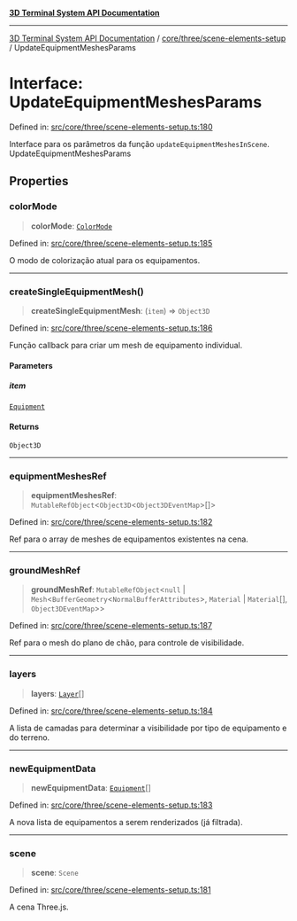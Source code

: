 [**3D Terminal System API Documentation**](../../../../README.md)

***

[3D Terminal System API Documentation](../../../../README.md) / [core/three/scene-elements-setup](../README.md) / UpdateEquipmentMeshesParams

# Interface: UpdateEquipmentMeshesParams

Defined in: [src/core/three/scene-elements-setup.ts:180](https://github.com/Dicommunitas/ThreeJS_Terminal_3D/blob/8075b8a92723c99d6c5409bf1c44d7734e99d256/src/core/three/scene-elements-setup.ts#L180)

Interface para os parâmetros da função `updateEquipmentMeshesInScene`.
 UpdateEquipmentMeshesParams

## Properties

### colorMode

> **colorMode**: [`ColorMode`](../../../../lib/types/type-aliases/ColorMode.md)

Defined in: [src/core/three/scene-elements-setup.ts:185](https://github.com/Dicommunitas/ThreeJS_Terminal_3D/blob/8075b8a92723c99d6c5409bf1c44d7734e99d256/src/core/three/scene-elements-setup.ts#L185)

O modo de colorização atual para os equipamentos.

***

### createSingleEquipmentMesh()

> **createSingleEquipmentMesh**: (`item`) => `Object3D`

Defined in: [src/core/three/scene-elements-setup.ts:186](https://github.com/Dicommunitas/ThreeJS_Terminal_3D/blob/8075b8a92723c99d6c5409bf1c44d7734e99d256/src/core/three/scene-elements-setup.ts#L186)

Função callback para criar um mesh de equipamento individual.

#### Parameters

##### item

[`Equipment`](../../../../lib/types/interfaces/Equipment.md)

#### Returns

`Object3D`

***

### equipmentMeshesRef

> **equipmentMeshesRef**: `MutableRefObject`\<`Object3D`\<`Object3DEventMap`\>[]\>

Defined in: [src/core/three/scene-elements-setup.ts:182](https://github.com/Dicommunitas/ThreeJS_Terminal_3D/blob/8075b8a92723c99d6c5409bf1c44d7734e99d256/src/core/three/scene-elements-setup.ts#L182)

Ref para o array de meshes de equipamentos existentes na cena.

***

### groundMeshRef

> **groundMeshRef**: `MutableRefObject`\<`null` \| `Mesh`\<`BufferGeometry`\<`NormalBufferAttributes`\>, `Material` \| `Material`[], `Object3DEventMap`\>\>

Defined in: [src/core/three/scene-elements-setup.ts:187](https://github.com/Dicommunitas/ThreeJS_Terminal_3D/blob/8075b8a92723c99d6c5409bf1c44d7734e99d256/src/core/three/scene-elements-setup.ts#L187)

Ref para o mesh do plano de chão, para controle de visibilidade.

***

### layers

> **layers**: [`Layer`](../../../../lib/types/interfaces/Layer.md)[]

Defined in: [src/core/three/scene-elements-setup.ts:184](https://github.com/Dicommunitas/ThreeJS_Terminal_3D/blob/8075b8a92723c99d6c5409bf1c44d7734e99d256/src/core/three/scene-elements-setup.ts#L184)

A lista de camadas para determinar a visibilidade por tipo de equipamento e do terreno.

***

### newEquipmentData

> **newEquipmentData**: [`Equipment`](../../../../lib/types/interfaces/Equipment.md)[]

Defined in: [src/core/three/scene-elements-setup.ts:183](https://github.com/Dicommunitas/ThreeJS_Terminal_3D/blob/8075b8a92723c99d6c5409bf1c44d7734e99d256/src/core/three/scene-elements-setup.ts#L183)

A nova lista de equipamentos a serem renderizados (já filtrada).

***

### scene

> **scene**: `Scene`

Defined in: [src/core/three/scene-elements-setup.ts:181](https://github.com/Dicommunitas/ThreeJS_Terminal_3D/blob/8075b8a92723c99d6c5409bf1c44d7734e99d256/src/core/three/scene-elements-setup.ts#L181)

A cena Three.js.
